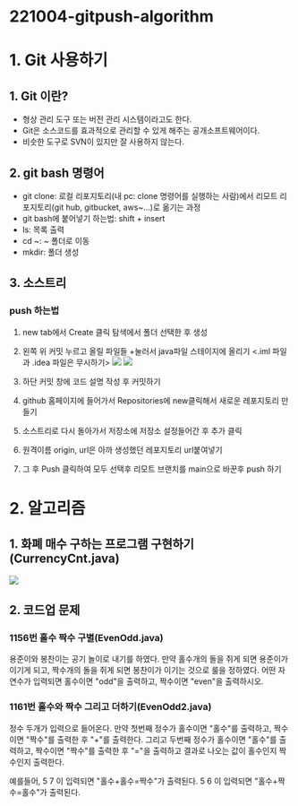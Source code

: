 # 221004-gitpush-algorithm

# 1. Git 사용하기
## 1. Git 이란?
- 형상 관리 도구 또는 버전 관리 시스템이라고도 한다. 
- Git은 소스코드를 효과적으로 관리할 수 있게 해주는 공개소프트웨어이다.
- 비슷한 도구로 SVN이 있지만 잘 사용하지 않는다.

## 2. git bash 명령어
- git clone: 로컬 리포지토리(내 pc: clone 명령어를 실행하는 사람)에서 리모트 리포지토리(git hub, gitbucket, aws~...)로 옮기는 과정
- git bash에 붙어넣기 하는법: shift + insert
- ls: 목록 출력
- cd ~: ~ 폴더로 이동
- mkdir: 폴더 생성

## 3. 소스트리
### push 하는법
1. new tab에서 Create 클릭 탐색에서 폴더 선택한 후 생성
2. 왼쪽 위 커밋 누르고 올릴 파일들 +눌러서 java파일 스테이지에 올리기
<.iml 파일과 .idea 파일은 무시하기>
![](https://velog.velcdn.com/images/lyj1023/post/9e95d795-201d-422b-8540-6dcaec40ffdc/image.png)
![](https://velog.velcdn.com/images/lyj1023/post/e564abee-4b9b-48b4-963c-940450f48854/image.png)

3. 하단 커밋 창에 코드 설명 작성 후 커밋하기
4. github 홈페이지에 들어가서 Repositories에 new클릭해서 새로운 레포지토리 만들기
5. 소스트리로 다시 돌아가서 저장소에 저장소 설정들어간 후 추가 클릭
6. 원격이름 origin, url은 아까 생성했던 레포지토리 url붙여넣기
7. 그 후 Push 클릭하여 모두 선택후 리모트 브랜치를 main으로 바꾼후 push 하기


# 2. 알고리즘
## 1. 화폐 매수 구하는 프로그램 구현하기(CurrencyCnt.java)
![](https://velog.velcdn.com/images/lyj1023/post/b7d6d676-b67f-446c-8e9f-2a41e32aa366/image.png)


## 2. 코드업 문제
### 1156번 홀수 짝수 구별(EvenOdd.java)

용준이와 봉찬이는 공기 놀이로 내기를 하였다.
만약 홀수개의 돌을 쥐게 되면 용준이가 이기게 되고, 짝수개의 돌을 쥐게 되면 봉찬이가 이기는 것으로 룰을 정하였다.
어떤 자연수가 입력되면  홀수이면 "odd"을 출력하고, 짝수이면 "even"을 출력하시오.

### 1161번 홀수와 짝수 그리고 더하기(EvenOdd2.java)

정수 두개가 입력으로 들어온다.
만약 첫번째 정수가 홀수이면 "홀수"를 출력하고, 짝수이면 "짝수"를 출력한 후  "+"를 출력한다.
그리고 두번째 정수가 홀수이면 "홀수"를 출력하고, 짝수이면 "짝수"를 출력한 후  "="을 출력하고 결과로 나오는 값이 홀수인지 짝수인지 출력한다.

예를들어,
5 7 이 입력되면 "홀수+홀수=짝수"가 출력된다.
5 6 이 입력되면 "홀수+짝수=홀수"가 출력된다.

